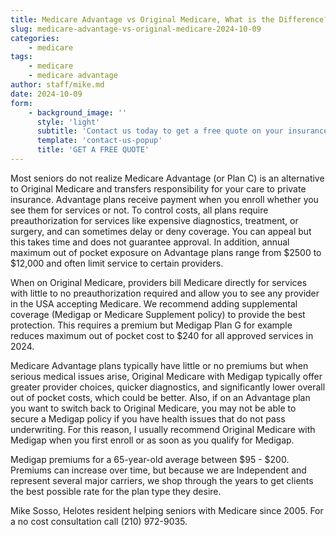 ```yaml
---
title: Medicare Advantage vs Original Medicare, What is the Difference?
slug: medicare-advantage-vs-original-medicare-2024-10-09
categories:
    - medicare
tags:
    - medicare
    - medicare advantage
author: staff/mike.md
date: 2024-10-09
form:
    - background_image: ''
      style: 'light'
      subtitle: 'Contact us today to get a free quote on your insurance plan'
      template: 'contact-us-popup'
      title: 'GET A FREE QUOTE'
---
```


Most seniors do not realize Medicare Advantage (or Plan C) is an alternative to Original
Medicare and transfers responsibility for your care to private insurance. Advantage
plans receive payment when you enroll whether you see them for services or not. To
control costs, all plans require preauthorization for services like expensive diagnostics,
treatment, or surgery, and can sometimes delay or deny coverage. You can appeal but
this takes time and does not guarantee approval. In addition, annual maximum out of
pocket exposure on Advantage plans range from $2500 to $12,000 and often limit
service to certain providers.

When on Original Medicare, providers bill Medicare directly for services with little to no
preauthorization required and allow you to see any provider in the USA accepting
Medicare. We recommend adding supplemental coverage (Medigap or Medicare
Supplement policy) to provide the best protection. This requires a premium but Medigap
Plan G for example reduces maximum out of pocket cost to $240 for all approved
services in 2024.

Medicare Advantage plans typically have little or no premiums but when serious medical
issues arise, Original Medicare with Medigap typically offer greater provider choices,
quicker diagnostics, and significantly lower overall out of pocket costs, which could be
better. Also, if on an Advantage plan you want to switch back to Original Medicare, you
may not be able to secure a Medigap policy if you have health issues that do not pass
underwriting. For this reason, I usually recommend Original Medicare with Medigap
when you first enroll or as soon as you qualify for Medigap.

Medigap premiums for a 65-year-old average between $95 - $200. Premiums can
increase over time, but because we are Independent and represent several major
carriers, we shop through the years to get clients the best possible rate for the plan type
they desire.

Mike Sosso, Helotes resident helping seniors with Medicare since 2005. For a no cost consultation call (210) 972-9035.
